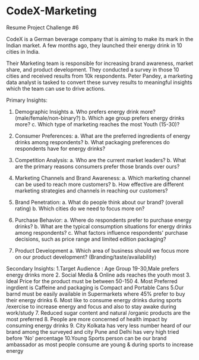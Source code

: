 # CodeX-Marketing
Resume Project Challenge #6

CodeX is a German beverage company that is aiming to make its mark in the Indian market. A few months ago, they launched their energy drink in 10 cities in India.

Their Marketing team is responsible for increasing brand awareness, market share, and product development. They conducted a survey in those 10 cities and received results from 10k respondents. Peter Pandey, a marketing data analyst is tasked to convert these survey results to meaningful insights which the team can use to drive actions.

Primary Insights:
1. Demographic Insights 
a. Who prefers energy drink more? (male/female/non-binary?)
b. Which age group prefers energy drinks more?
c. Which type of marketing reaches the most Youth (15-30)?

2. Consumer Preferences:
a. What are the preferred ingredients of energy drinks among respondents?
b. What packaging preferences do respondents have for energy drinks?

3. Competition Analysis:
a. Who are the current market leaders?
b. What are the primary reasons consumers prefer those brands over ours?

4. Marketing Channels and Brand Awareness:
a. Which marketing channel can be used to reach more customers?
b. How effective are different marketing strategies and channels in reaching our
customers?

5. Brand Penetration:
a. What do people think about our brand? (overall rating)
b. Which cities do we need to focus more on?

6. Purchase Behavior:
a. Where do respondents prefer to purchase energy drinks?
b. What are the typical consumption situations for energy drinks among
respondents?
c. What factors influence respondents' purchase decisions, such as price range and
limited edition packaging?

7. Product Development
a. Which area of business should we focus more on our product development?
(Branding/taste/availability)

Secondary Insights:
    1.Target Audience : Age Group 19-30,Male prefers energy drinks more
    2. Social Media & Online ads reaches the youth most
    3. Ideal Price for the product must be between 50-150
    4. Most Preferred ingrdient is Caffeine and packaging is Compact and Portable Cans
    5.Our barnd must be easily available in Supermarkets where 45% prefer to buy their energy drinks
    6. Most like to consume energy drinks during sports  /exercise to increase energy and focus and also to stay awake during work/study
    7. Reduced sugar content and natural /organic products are the most preferred
    8. People are more concerned of health impact by consuming energy drinks
    9. City Kolkata has very less number heard of our brand among the surveyed and city Pune and Delhi has very high tried before 'No' percentage
    10.Young Sports person can be our brand ambassador as most people consume are young & during sports to increase energy
    
